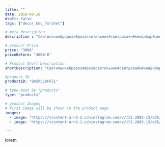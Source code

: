 ```yaml
---
title: ""
date: 2018-08-10
draft: false
tags: ["decor_kmv_furshet"]

# meta description
description : "Светильникбрароза#розасветильник#свитдизайн#кендибар#цветыгигантыминводы#свадебныйдекор#посудафуршетпрокат#розасветильник#розабра#обьемныецифры#цветывподарок#цв"

# product Price
price: "3000"
priceBefore: "3600.0"

# Product Short Description
shortDescription: "Светильникбрароза#розасветильник#свитдизайн#кендибар#цветыгигантыминводы#свадебныйдекор#посудафуршетпрокат#розасветильник#розабра#обьемныецифры#цветывподарок#цветыгиганты#ростовыецветыпятигорск#цветыгигантыминводы#"

#product ID
productID: "BmSh5LKFRli"

# type must be "products"
type: "products"

# product Images
# first image will be shown in the product page
images:
  - image: "https://scontent-arn2-2.cdninstagram.com/v/t51.2885-15/e35/38008740_713798568967668_6352295809475674112_n.jpg?se=7&tp=1&_nc_ht=scontent-arn2-2.cdninstagram.com&_nc_cat=100&_nc_ohc=ZoAvzeyma8wAX9wB9H4&oh=22d41df720daa2792a370f1789f598fd&oe=606A4113&ig_cache_key=MTg0MjY4MzU3MDUwODYwNzgwMA%3D%3D.2"
  - image: "https://scontent-arn2-1.cdninstagram.com/v/t51.2885-15/e35/37812750_577892075941719_5735551257527975936_n.jpg?se=7&tp=1&_nc_ht=scontent-arn2-1.cdninstagram.com&_nc_cat=103&_nc_ohc=j9E3ilmolZkAX_BUVPM&oh=9cc5e4e07a19eccef24e8ddef52e04ff&oe=606B2E43&ig_cache_key=MTg0MjY4MzYxMDY1NjYyMzg4Mw%3D%3D.2"

---
```

lorem
